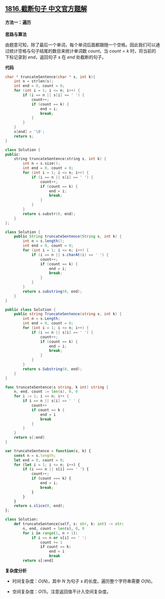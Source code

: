 ## [1816.截断句子 中文官方题解](https://leetcode.cn/problems/truncate-sentence/solutions/100000/jie-duan-ju-zi-by-leetcode-solution-d4ts)

#### 方法一：遍历

**思路与算法**

由题意可知，除了最后一个单词，每个单词后面都跟随一个空格。因此我们可以通过统计空格与句子结尾的数目来统计单词数 $\textit{count}$。当 $\textit{count}=\textit{k}$ 时，将当前的下标记录到 $\textit{end}$，返回句子 $\textit{s}$ 在 $\textit{end}$ 处截断的句子。

**代码**

```C [sol1-C]
char * truncateSentence(char * s, int k){
    int n = strlen(s);
    int end = 0, count = 0;
    for (int i = 1; i <= n; i++) {
        if (i == n || s[i] == ' ') {
            count++;
            if (count == k) {
                end = i;
                break;
            }
        }
    }
    s[end] = '\0';
    return s;
}
```

```C++ [sol1-C++]
class Solution {
public:
    string truncateSentence(string s, int k) {
        int n = s.size();
        int end = 0, count = 0;
        for (int i = 1; i <= n; i++) {
            if (i == n || s[i] == ' ') {
                count++;
                if (count == k) {
                    end = i;
                    break;
                }
            }
        }
        return s.substr(0, end);
    }
};
```

```Java [sol1-Java]
class Solution {
    public String truncateSentence(String s, int k) {
        int n = s.length();
        int end = 0, count = 0;
        for (int i = 1; i <= n; i++) {
            if (i == n || s.charAt(i) == ' ') {
                count++;
                if (count == k) {
                    end = i;
                    break;
                }
            }
        }
        return s.substring(0, end);
    }
}
```

```C# [sol1-C#]
public class Solution {
    public string TruncateSentence(string s, int k) {
        int n = s.Length;
        int end = 0, count = 0;
        for (int i = 1; i <= n; i++) {
            if (i == n || s[i] == ' ') {
                count++;
                if (count == k) {
                    end = i;
                    break;
                }
            }
        }
        return s.Substring(0, end);
    }
}
```

```Go [sol1-Golang]
func truncateSentence(s string, k int) string {
    n, end, count := len(s), 0, 0
    for i := 1; i <= n; i++ {
        if i == n || s[i] == ' ' {
            count++
            if count == k {
                end = i
                break
            }
        }
    }
    return s[:end]
}
```

```JavaScript [sol1-JavaScript]
var truncateSentence = function(s, k) {
    const n = s.length;
    let end = 0, count = 0;
    for (let i = 1; i <= n; i++) {
        if (i === n || s[i] === ' ') {
            count++;
            if (count === k) {
                end = i;
                break;
            }
        }
    }
    return s.slice(0, end);
};
```

```Python [sol1-Python3]
class Solution:
    def truncateSentence(self, s: str, k: int) -> str:
        n, end, count = len(s), 0, 0
        for i in range(1, n + 1):
            if i == n or s[i] == ' ':
                count += 1
                if count == k:
                    end = i
                    break
        return s[:end]
```

**复杂度分析**

- 时间复杂度：$O(N)$，其中 $N$ 为句子 $\textit{s}$ 的长度。遍历整个字符串需要 $O(N)$。

- 空间复杂度：$O(1)$。注意返回值不计入空间复杂度。
